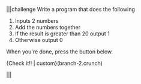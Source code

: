 |||challenge
Write a program that does the following

1. Inputs 2 numbers
1. Add the numbers together
1. If the result is greater than 20 output 1
1. Otherwise output 0

When you're done, press the button below.

{Check it!! | custom}(branch-2.crunch)

|||